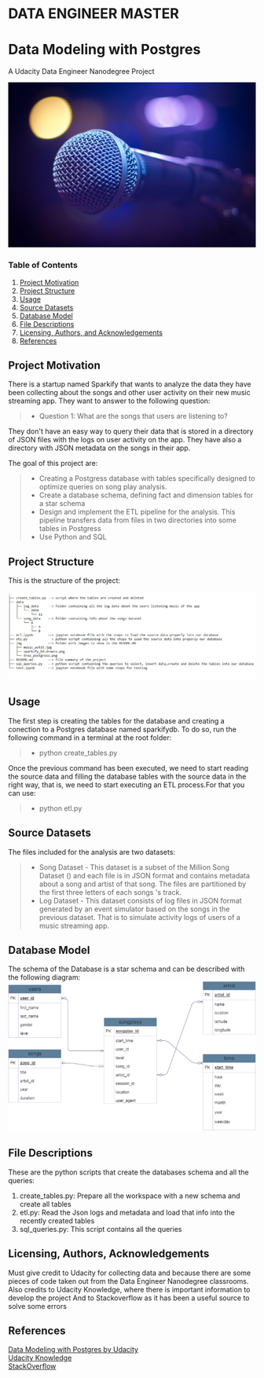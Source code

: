 # DATA ENGINEER MASTER
# Data Modeling with Postgres
A Udacity Data Engineer Nanodegree Project

![Alt text](./img/music_petit.jpg?raw=true "A Project about music!!")

### Table of Contents

1. [Project Motivation](#motivation)
2. [Project Structure](#structure)
3. [Usage](#usage)
4. [Source Datasets](#source_datasets)
5. [Database Model](#database)
6. [File Descriptions](#files)
7. [Licensing, Authors, and Acknowledgements](#licensing)
8. [References](#references)


## Project Motivation<a name="motivation"></a> 

There is a startup named Sparkify that wants to analyze the data they have been collecting about the songs and other user activity on their new music streaming app. They want to answer to the following question:

> * Question 1: What are the songs that users are listening to?


They don't have an easy way to query their data that is stored in a directory of JSON files with the logs on user activity on the app. They have also a directory with JSON metadata on the songs in their app.

The goal of this project are:
> * Creating a Postgress database with tables specifically designed to optimize queries on song play analysis. 
> * Create a database schema, defining fact and dimension tables for a star schema
> * Design and implement the ETL pipeline for the analysis. This pipeline transfers data from files in two directories into some tables in Postgress
> * Use Python and SQL

## Project Structure<a name="structure"></a>

This is the structure of the project:

![Alt text](./img/mytree_img.png?raw=true "tree structure of the project")


## Usage <a name="usage"></a>

The first step is creating the tables for the database and creating a conection to a Postgres database named sparkifydb.
To do so, run the following command in a terminal at the root folder:

> * python create_tables.py


Once the previous command has been executed, we need to start reading the source data and filling the database tables 
with the source data in the right way, that is, we need to start executing an ETL process.For that you can use:

> * python etl.py

## Source Datasets <a name="source_datasets"></a>

The files included for the analysis are two datasets:

> * Song Dataset       - This dataset is a subset of the Million Song Dataset () and each file is in JSON format and contains metadata about a song and artist of that song. The files are partitioned by the first three letters of each songs 's track. 
> * Log Dataset        - This dataset consists of log files in JSON format generated by an event simulator based on the songs in the previous dataset. That is to simulate activity logs of users of a music streaming app.

## Database Model <a name="database"></a>

The schema of the Database is a star schema and can be described with the following diagram:
![Alt text](./img/sparkify_bd.drawio.png?raw=true "Database_model")

## File Descriptions <a name="files"></a>

These are the python scripts that create the databases schema and all the queries:

1. create_tables.py: Prepare all the workspace with a new schema and create all tables <br>
2. etl.py: Read the Json logs and metadata and load that info into the recently created tables
3. sql_queries.py: This script contains all the queries

## Licensing, Authors, Acknowledgements<a name="licensing"></a>

Must give credit to Udacity for collecting data and because there are some pieces of code taken out from the Data Engineer Nanodegree classrooms. 
Also credits to Udacity Knowledge, where there is important information to develop the project
And to Stackoverflow as it has been a useful source to solve some errors

## References <a name="references"></a>
 [Data Modeling with Postgres by Udacity](https://learn.udacity.com/nanodegrees/nd027/parts/cd0029/lessons/ls1961/concepts/1d3c5721-ca17-4483-a84a-a7e999b3d9a3) <br>
 [Udacity Knowledge](https://knowledge.udacity.com/) <br>
 [StackOverflow](https://stackoverflow.com/) <br>
 
